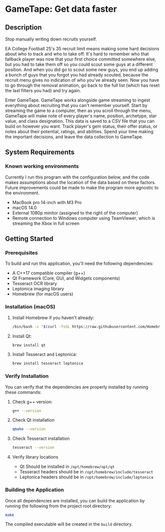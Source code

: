 # GameTape: Get data faster

## Description

Stop manually writing down recruits yourself.

EA College Football 25's 35 recruit limit means making some hard decisions about who to track and who to take off. It's hard to remember who that fallback player was now that your first choice committed somewhere else, but you had to take them off so you could scout some guys at a different position. And when you did go to scout some new guys, you end up adding a bunch of guys that you forgot you had already scouted, because the recruit menu gives no indication of who you've already seen. Now you have to go through the removal animation, go back to the full list (which has reset the last filters you had) and try again.

Enter GameTape. GameTape works alongside game streaming to ingest everything about recruiting that you can't remember yourself. Start by streaming the game to a computer, then as you scroll through the menu, GameTape will make note of every player's name, position, archetype, star value, and class designation. This data is saved to a CSV file that you can build on however you want. Track player's gem status, their offer status, or notes about their potential, ratings, and abilities. Spend your time making the important decisions, and leave the data collection to GameTape.

## System Requirements

### Known working environments
Currently I run this program with the configuration below, and the code makes assumptions about the location of the data based on these factors. Future improvements could be made to make the program more agnostic to the environment.
- MacBook pro 14-inch with M3 Pro
- macOS 14.0
- External 1080p minitor (assigned to the right of the computer)
- Remote connection to Windows computer using TeamViewer, which is streaming the Xbox in full screen

## Getting Started

### Prerequisites

To build and run this application, you'll need the following dependencies:

* A C++17 compatible compiler (g++)
* Qt Framework (Core, GUI, and Widgets components)
* Tesseract OCR library
* Leptonica imaging library
* Homebrew (for macOS users)

### Installation (macOS)

1. Install Homebrew if you haven't already:

    ```bash
    /bin/bash -c "$(curl -fsSL https://raw.githubusercontent.com/Homebrew/install/HEAD/install.sh)"
    ```

2. Install Qt:

    ```bash
    brew install qt
    ```

3. Install Tesseract and Leptonica:

    ```bash
    brew install tesseract leptonica
    ```

### Verify Installation

You can verify that the dependencies are properly installed by running these commands:

1. Check g++ version:

    ```bash
    g++ --version
    ```

2. Check Qt installation

    ```bash
    qmake --version
    ```

3. Check Tesseract installation

    ```bash
    tesseract --version
    ```

4. Verify library locations
    * Qt Should be installed in `/opt/homebrew/opt/qt`
    * Tesseract headers should be in `/opt/homebrew/include/tesseract`
    * Leptonica headers should be in `/opt/homebrew/include/leptonica`

### Building the Application

Once all dependencies are installed, you can build the application by running the following from the project root directory:

```bash
make
```

The compiled executable will be created in the `build` directory.
